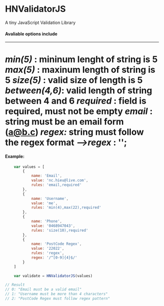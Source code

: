 # HNValidatorJS #
A tiny JavaScript Validation Library

#### Avaliable options include ####
 -------------------------------------------------------
 _min(5)_ : mininum lenght of string is 5
 _max(5)_ : maxinum length of string is 5
 _size(5)_ : valid size of length is 5
 _between(4,6)_: valid length of string between 4 and 6
 _required_ : field is required, must not be empty
 _email_ : string must be an email form (a@b.c)
 _regex:_ string must follow the regex format
   _-->regex_ : '<pattern>';
 ==========================================================

#### Example: ####
```javascript
    var values = [
        {
            name: 'Email',
            value: 'nc.hieu@live.com',
            rules: 'email,required'
        },
        {
            name: 'Username',
            value: 'me',
            rules: 'min(4),max(22),required'
        },
        {
            name: 'Phone',
            value: '0468947043',
            rules: 'size(10),required'
        },
        {
            name: 'PostCode Regex',
            value: '22022',
            rules: 'regex',
            regex: '/^[0-9]{4}$/'
        }
    ]
    
    var validate = HNValidatorJS(values)
    
// Result
// 0: "Email must be a valid email"
// 1: "Username must be more than 4 characters"
// 2: "PostCode Regex must follow regex pattern"
```
